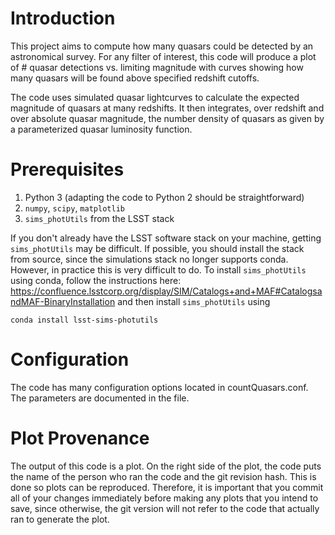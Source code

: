# Introduction

This project aims to compute how many quasars could be detected by an
astronomical survey. For any filter of interest, this code will produce
a plot of # quasar detections vs. limiting magnitude with curves showing
how many quasars will be found above specified redshift cutoffs.

The code uses simulated quasar lightcurves to calculate the expected
magnitude of quasars at many redshifts. It then integrates, over
redshift and over absolute quasar magnitude, the number density
of quasars as given by a parameterized quasar luminosity function.

# Prerequisites
1. Python 3 (adapting the code to Python 2 should be straightforward)
2. `numpy`, `scipy`, `matplotlib`
3. `sims_photUtils` from the LSST stack

If you don't already have the LSST software stack on your machine, getting
`sims_photUtils` may be difficult. If possible, you should install the
stack from source, since the simulations stack no longer supports conda.
However, in practice this is very difficult to do. To install `sims_photUtils`
using conda, follow the instructions here:
https://confluence.lsstcorp.org/display/SIM/Catalogs+and+MAF#CatalogsandMAF-BinaryInstallation
and then install `sims_photUtils` using
```
conda install lsst-sims-photutils
```

# Configuration

The code has many configuration options located in countQuasars.conf.
The parameters are documented in the file.

# Plot Provenance

The output of this code is a plot. On the right side of the plot, the code
puts the name of the person who ran the code and the git revision hash.
This is done so plots can be reproduced. Therefore, it is important that
you commit all of your changes immediately before making any plots that
you intend to save, since otherwise, the git version will not refer to
the code that actually ran to generate the plot.
